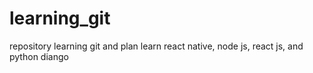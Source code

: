 # learning_git
repository learning git and plan learn react native, node js, react js, and python diango
